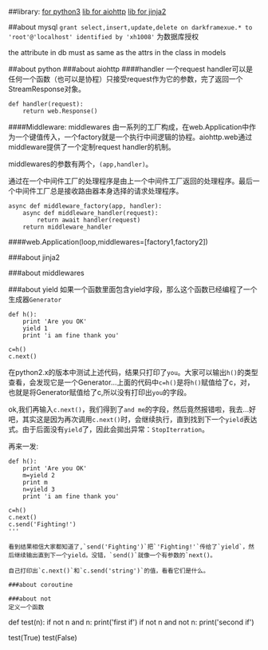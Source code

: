 ##library:
[for python3](https://docs.python.org/3/library/inspect.html)
[lib for aiohttp](http://aiohttp.readthedocs.org/en/stable/web.html)
[lib for jinja2](http://docs.jinkan.org/docs/jinja2/api.html#id1)

##about mysql
`grant select,insert,update,delete on darkframexue.* to 'root'@'localhost' identified by 'xh1008'`	为数据库授权

the attribute in db must as same as the attrs in the class in models

##about python
###about aiohttp
####handler
一个request handler可以是任何一个函数（也可以是协程）只接受request作为它的参数，完了返回一个StreamResponse对象。

```
def handler(request):
    return web.Response()
```
####Middleware:
middlewares 由一系列的工厂构成，在web.Application中作为一个键值传入，一个factory就是一个执行中间逻辑的协程。aiohttp.web通过middleware提供了一个定制request handler的机制。

middlewares的参数有两个，`(app,handler)`。

通过在一个中间件工厂的处理程序是由上一个中间件工厂返回的处理程序。最后一个中间件工厂总是接收路由器本身选择的请求处理程序。

```
async def middleware_factory(app, handler):
    async def middleware_handler(request):
        return await handler(request)
    return middleware_handler
```

####web.Application(loop,middlewares=[factory1,factory2])


###about jinja2

###about middlewares

###about yield 
如果一个函数里面包含yield字段，那么这个函数已经编程了一个生成器`Generator`

```
def h():
	print 'Are you OK'
	yield 1
	print 'i am fine thank you'

c=h()
c.next()
```

在python2.x的版本中测试上述代码，结果只打印了`you`。大家可以输出`h()`的类型查看，会发现它是一个Generator...上面的代码中`c=h()`是将`h()`赋值给了c，对，也就是将Generator赋值给了c,所以没有打印出`you`的字段。

ok,我们再输入`c.next()`，我们得到了`and me`的字段，然后竟然报错啦，我去...好吧，其实这是因为再次调用`c.next()`时，会继续执行，直到找到下一个`yield`表达式。由于后面没有`yield`了，因此会拋出异常：`StopIterration`。

再来一发:

```
def h():
	print 'Are you OK'
	m=yield 2
	print m
	n=yield 3
	print 'i am fine thank you'

c=h()
c.next()
c.send('Fighting!')
'''

看到结果相信大家都知道了,`send('Fighting')`把`'Fighting!'`传给了`yield`，然后继续输出直到下一个yield。没错，`send()`就像一个有参数的`next()。

自己打印出`c.next()`和`c.send('string')`的值，看看它们是什么。

###about coroutine

###about not 
定义一个函数

```
def test(n):
    if not n and n:
           print('first if')
    if not n and not n:
           print('second if')   

test(True)
test(False)
```


